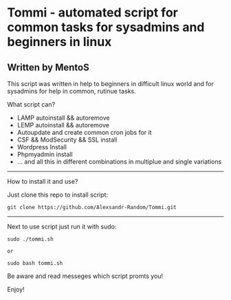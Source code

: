 # Tommi - automated script for common tasks for sysadmins and beginners in linux
## Written by MentoS

This script was written in help to beginners in difficult linux world and for sysadmins for help in common,
rutinue tasks. 

What script can?

* LAMP autoinstall && autoremove
* LEMP autoinstall && autoremove
* Autoupdate and create common cron jobs for it
* CSF && ModSecurity && SSL install
* Wordpress Install
* Phpmyadmin install
* ... and all this in different combinations in multiplue and single variations

____

How to install it and use?

Just clone this repo to install script:

```
git clone https://github.com/Alexsandr-Random/Tommi.git

```

____

Next to use script just run it with sudo:
```
sudo ./tommi.sh

or

sudo bash tommi.sh

```

Be aware and read messeges which script promts you!

Enjoy!





